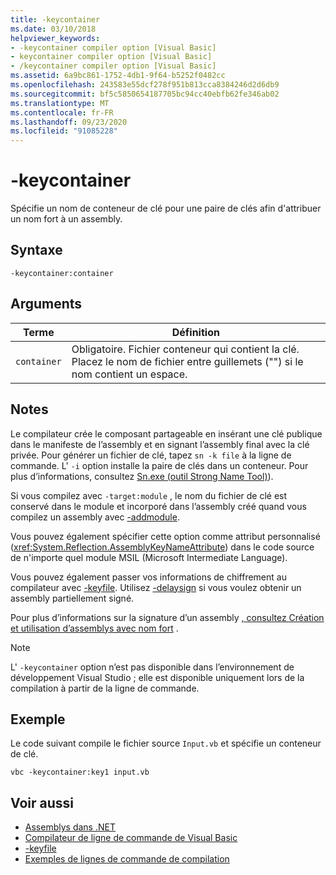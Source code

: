 ```yaml
---
title: -keycontainer
ms.date: 03/10/2018
helpviewer_keywords:
- -keycontainer compiler option [Visual Basic]
- keycontainer compiler option [Visual Basic]
- /keycontainer compiler option [Visual Basic]
ms.assetid: 6a9bc861-1752-4db1-9f64-b5252f0482cc
ms.openlocfilehash: 243583e55dcf278f951b813cca8384246d2d6db9
ms.sourcegitcommit: bf5c5850654187705bc94cc40ebfb62fe346ab02
ms.translationtype: MT
ms.contentlocale: fr-FR
ms.lasthandoff: 09/23/2020
ms.locfileid: "91085228"
---
```

# <a name="-keycontainer"></a>-keycontainer

Spécifie un nom de conteneur de clé pour une paire de clés afin d'attribuer un nom fort à un assembly.  
  
## <a name="syntax"></a>Syntaxe  
  
```console  
-keycontainer:container  
```  
  
## <a name="arguments"></a>Arguments  
  
|Terme|Définition|  
|---|---|  
|`container`|Obligatoire. Fichier conteneur qui contient la clé. Placez le nom de fichier entre guillemets ("") si le nom contient un espace.|  
  
## <a name="remarks"></a>Notes  

 Le compilateur crée le composant partageable en insérant une clé publique dans le manifeste de l’assembly et en signant l’assembly final avec la clé privée. Pour générer un fichier de clé, tapez `sn -k file` à la ligne de commande. L' `-i` option installe la paire de clés dans un conteneur. Pour plus d’informations, consultez [Sn.exe (outil Strong Name Tool)](../../../framework/tools/sn-exe-strong-name-tool.md)).  
  
 Si vous compilez avec `-target:module` , le nom du fichier de clé est conservé dans le module et incorporé dans l’assembly créé quand vous compilez un assembly avec [-addmodule](addmodule.md).  
  
 Vous pouvez également spécifier cette option comme attribut personnalisé (<xref:System.Reflection.AssemblyKeyNameAttribute>) dans le code source de n'importe quel module MSIL (Microsoft Intermediate Language).  
  
 Vous pouvez également passer vos informations de chiffrement au compilateur avec [-keyfile](keyfile.md). Utilisez [-delaysign](delaysign.md) si vous voulez obtenir un assembly partiellement signé.  
  
 Pour plus d’informations sur la signature d’un assembly [, consultez Création et utilisation d’assemblys avec nom fort](../../../standard/assembly/create-use-strong-named.md) .  
  
> [!NOTE]
> L' `-keycontainer` option n’est pas disponible dans l’environnement de développement Visual Studio ; elle est disponible uniquement lors de la compilation à partir de la ligne de commande.  
  
## <a name="example"></a>Exemple  

 Le code suivant compile le fichier source `Input.vb` et spécifie un conteneur de clé.  
  
```console  
vbc -keycontainer:key1 input.vb  
```  
  
## <a name="see-also"></a>Voir aussi

- [Assemblys dans .NET](../../../standard/assembly/index.md)
- [Compilateur de ligne de commande de Visual Basic](index.md)
- [-keyfile](keyfile.md)
- [Exemples de lignes de commande de compilation](sample-compilation-command-lines.md)
